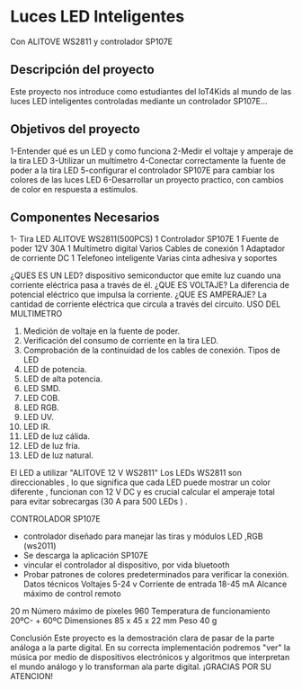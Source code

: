 # Luces LED Inteligentes

Con ALITOVE WS2811 y controlador SP107E

## Descripción del proyecto

Este proyecto nos introduce como estudiantes del IoT4Kids al mundo de
las luces LED inteligentes controladas mediante un controlador SP107E...

## Objetivos del proyecto

1-Entender qué es un LED y como funciona
2-Medir el voltaje y amperaje de la tira LED
3-Utilizar un multímetro
4-Conectar correctamente la fuente de poder a la tira LED
5-configurar el controlador SP107E para cambiar los colores de las luces
LED
6-Desarrollar un proyecto practico, con cambios de color en respuesta a
estímulos.

## Componentes Necesarios

1- Tira LED ALITOVE WS2811(500PCS)
1 Controlador SP107E
1 Fuente de poder 12V 30A
1 Multímetro digital
Varios Cables de conexión
1 Adaptador de corriente DC
1 Telefoneo inteligente
Varias cinta adhesiva y soportes

¿QUES ES UN LED?
dispositivo semiconductor que emite luz cuando una corriente eléctrica
pasa a través de él.
¿QUE ES VOLTAJE?
La diferencia de potencial eléctrico que impulsa la corriente.
¿QUE ES AMPERAJE?
La cantidad de corriente eléctrica que circula a través del circuito.
USO DEL MULTIMETRO

1. Medición de voltaje en la fuente de poder.
2. Verificación del consumo de corriente en la tira LED.
3. Comprobación de la continuidad de los cables de conexión.
Tipos de LED
1. LED de potencia.
2. LED de alta potencia.
3. LED SMD.
4. LED COB.
5. LED RGB.
6. LED UV.
7. LED IR.
8. LED de luz cálida.
9. LED de luz fría.
10. LED de luz natural.

El LED a utilizar
&quot;ALITOVE 12 V WS2811&quot;
Los LEDs WS2811 son direccionables , lo que significa que cada LED
puede mostrar un color diferente , funcionan con 12 V DC y es
crucial calcular el amperaje total para evitar sobrecargas (30 A para
500 LEDs ) .

CONTROLADOR SP107E

- controlador diseñado para manejar las tiras y módulos LED ,RGB
(ws2011)
- Se descarga la aplicación SP107E
- vincular el controlador al dispositivo, por vida bluetooth
- Probar patrones de colores predeterminados para verificar la
conexión.
Datos técnicos
Voltajes 5-24 v
Corriente de entrada 18-45 mA
Alcance máximo de control
remoto

20 m
Número máximo de pixeles 960
Temperatura de funcionamiento 20ºC- + 60ºC
Dimensiones 85 x 45 x 22 mm
Peso 40 g

Conclusión
Este proyecto es la demostración clara de pasar de la parte análoga a la
parte digital.
En su correcta implementación podremos &quot;ver&quot; la música por medio de
dispositivos electrónicos y algoritmos que interpretan el mundo análogo y
lo transforman ala parte digital.
¡GRACIAS POR SU ATENCION!

